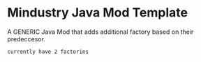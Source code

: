 # Mindustry Java Mod Template
A GENERIC Java Mod that adds additional factory based on their predeccesor.

`currently have 2 factories`

